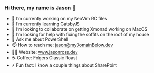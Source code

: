 ### Hi there, my name is Jason 👋

- 🔭 I’m currently working on my NeoVim RC files
- 🌱 I’m currently learning GatsbyJS
- 👯 I’m looking to collaborate on getting Xmonad working on MacOS
- 🤔 I’m looking for help with fixing the soffits on the roof of my house
- 💬 Ask me about PowerShell
- 📫 How to reach me: jason@myDomainBelow.dev
- 👨‍💻 Website: www.jasonross.dev
- ☕️ Coffee: Folgers Classic Roast
- ⚡ Fun fact: I know a couple things about SharePoint

